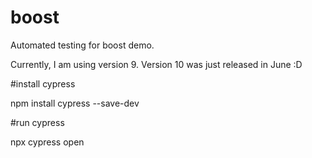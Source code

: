 # boost
Automated testing for boost demo.

Currently, I am using version 9. Version 10 was just released in June :D

#install cypress

npm install cypress --save-dev

#run cypress

npx cypress open
